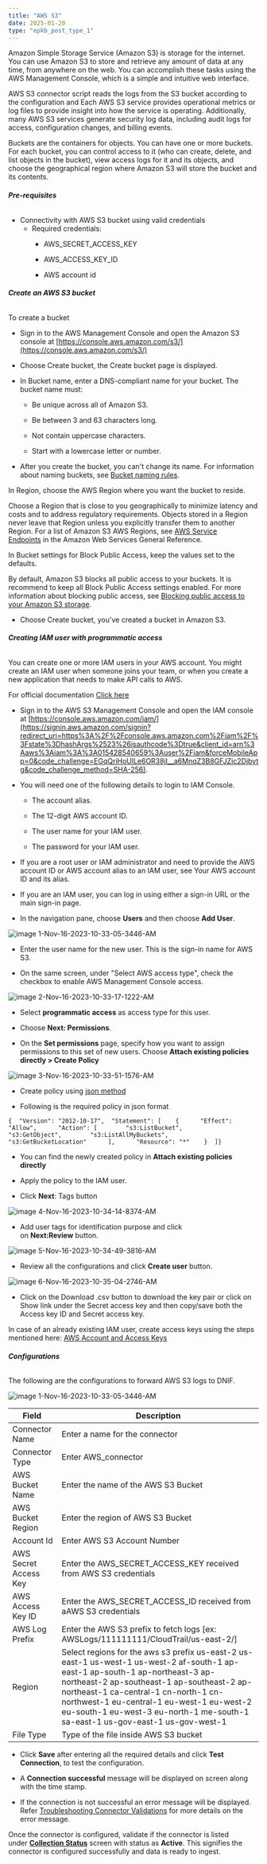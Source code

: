 ```yaml
---
title: "AWS S3"
date: 2025-01-20
type: "epkb_post_type_1"
---
```


Amazon Simple Storage Service (Amazon S3) is storage for the internet. You can use Amazon S3 to store and retrieve any amount of data at any time, from anywhere on the web. You can accomplish these tasks using the AWS Management Console, which is a simple and intuitive web interface.

AWS S3 connector script reads the logs from the S3 bucket according to the configuration and Each AWS S3 service provides operational metrics or log files to provide insight into how the service is operating. Additionally, many AWS S3 services generate security log data, including audit logs for access, configuration changes, and billing events.

Buckets are the containers for objects. You can have one or more buckets. For each bucket, you can control access to it (who can create, delete, and list objects in the bucket), view access logs for it and its objects, and choose the geographical region where Amazon S3 will store the bucket and its contents.

###### **Pre-requisites**

- Connectivity with AWS S3 bucket using valid credentials
    - Required credentials:
        - AWS\_SECRET\_ACCESS\_KEY
        
        - AWS\_ACCESS\_KEY\_ID
        
        - AWS account id

###### **Create an AWS S3 bucket**

To create a bucket

- Sign in to the AWS Management Console and open the Amazon S3 console at [https://console.aws.amazon.com/s3/](https://console.aws.amazon.com/s3/)

- Choose Create bucket, the Create bucket page is displayed.

- In Bucket name, enter a DNS-compliant name for your bucket. The bucket name must:
    - Be unique across all of Amazon S3.
    
    - Be between 3 and 63 characters long.
    
    - Not contain uppercase characters.
    
    - Start with a lowercase letter or number.

- After you create the bucket, you can't change its name. For information about naming buckets, see [Bucket naming rules](https://docs.aws.amazon.com/AmazonS3/latest/userguide/bucketnamingrules.html).

In Region, choose the AWS Region where you want the bucket to reside.

Choose a Region that is close to you geographically to minimize latency and costs and to address regulatory requirements. Objects stored in a Region never leave that Region unless you explicitly transfer them to another Region. For a list of Amazon S3 AWS Regions, see [AWS Service Endpoints](https://docs.aws.amazon.com/general/latest/gr/rande.html#s3_region) in the Amazon Web Services General Reference.

In Bucket settings for Block Public Access, keep the values set to the defaults.

By default, Amazon S3 blocks all public access to your buckets. It is recommend to keep all Block Public Access settings enabled. For more information about blocking public access, see [Blocking public access to your Amazon S3 storage](https://docs.aws.amazon.com/AmazonS3/latest/userguide/access-control-block-public-access.html).

- Choose Create bucket, you've created a bucket in Amazon S3.

###### **Creating IAM user with programmatic access**

You can create one or more IAM users in your AWS account. You might create an IAM user when someone joins your team, or when you create a new application that needs to make API calls to AWS.

For official documentation [Click here](https://docs.aws.amazon.com/IAM/latest/UserGuide/id_users_create.html)

- Sign in to the AWS S3 Management Console and open the IAM console at [https://console.aws.amazon.com/iam/](https://signin.aws.amazon.com/signin?redirect_uri=https%3A%2F%2Fconsole.aws.amazon.com%2Fiam%2F%3Fstate%3DhashArgs%2523%26isauthcode%3Dtrue&client_id=arn%3Aaws%3Aiam%3A%3A015428540659%3Auser%2Fiam&forceMobileApp=0&code_challenge=EGqQriHoUlLe6OR38jl__a6MnqZ3B8GFJZic2Djbytg&code_challenge_method=SHA-256).

- You will need one of the following details to login to IAM Console.
    - The account alias.
    
    - The 12-digit AWS account ID.
    
    - The user name for your IAM user.
    
    - The password for your IAM user.

- If you are a root user or IAM administrator and need to provide the AWS account ID or AWS account alias to an IAM user, see Your AWS account ID and its alias.

- If you are an IAM user, you can log in using either a sign-in URL or the main sign-in page.

- In the navigation pane, choose **Users** and then choose **Add User**.

![image 1-Nov-16-2023-10-33-05-3446-AM](./AWS-S3-img/AWS-S3-1.webp)

- Enter the user name for the new user. This is the sign-in name for AWS S3.

- On the same screen, under "Select AWS access type", check the checkbox to enable AWS Management Console access.

![image 2-Nov-16-2023-10-33-17-1222-AM](./AWS-S3-img/AWS-S3-2.webp)

- Select **programmatic access** as access type for this user.

- Choose **Next: Permissions**.

- On the **Set permissions** page, specify how you want to assign permissions to this set of new users. Choose **Attach existing policies directly > Create Policy**

![image 3-Nov-16-2023-10-33-51-1576-AM](./AWS-S3-img/AWS-S3-3.webp)

- Create policy using [json method](https://docs.aws.amazon.com/IAM/latest/UserGuide/access_policies_create-console.html#access_policies_create-json-editor)

- Following is the required policy in json format

```
{  "Version": "2012-10-17",  "Statement": [    {      "Effect": "Allow",      "Action": [        "s3:ListBucket",        "s3:GetObject",        "s3:ListAllMyBuckets",        "s3:GetBucketLocation"      ],      "Resource": "*"    }  ]}
```

- You can find the newly created policy in **Attach existing policies directly**

- Apply the policy to the IAM user.

- Click **Next**: Tags button

![image 4-Nov-16-2023-10-34-14-8374-AM](./AWS-S3-img/AWS-S3-4.webp)

- Add user tags for identification purpose and click on **Next:Review** button.

![image 5-Nov-16-2023-10-34-49-3816-AM](./AWS-S3-img/AWS-S3-5.webp)

- Review all the configurations and click **Create user** button.

![image 6-Nov-16-2023-10-35-04-2746-AM](./AWS-S3-img/AWS-S3-6.webp)

- Click on the Download .csv button to download the key pair or click on Show link under the Secret access key and then copy/save both the Access key ID and Secret access key.

In case of an already existing IAM user, create access keys using the steps mentioned here: [AWS Account and Access Keys](https://docs.aws.amazon.com/powershell/latest/userguide/pstools-appendix-sign-up.html)

###### **Configurations**

The following are the configurations to forward AWS S3 logs to DNIF.

![image 1-Nov-16-2023-10-33-05-3446-AM](./AWS-S3-img/AWS-S3-7.webp)

| **Field**  | **Description** |
| --- | --- |
| Connector Name | Enter a name for the connector |
| Connector Type | Enter AWS\_connector |
| AWS Bucket Name | Enter the name of the AWS S3 Bucket |
| AWS Bucket Region | Enter the region of AWS S3 Bucket |
| Account Id | Enter AWS S3 Account Number |
| AWS Secret Access Key | Enter the AWS\_SECRET\_ACCESS\_KEY received from AWS S3 credentials |
| AWS Access Key ID | Enter the AWS\_SECRET\_ACCESS\_ID received from aAWS S3 credentials |
| AWS Log Prefix | Enter the AWS S3 prefix to fetch logs \[ex: AWSLogs/111111111/CloudTrail/us-east-2/\] |
| Region | Select regions for the aws s3 prefix   us-east-2   us-east-1   us-west-1   us-west-2   af-south-1   ap-east-1   ap-south-1   ap-northeast-3   ap-northeast-2   ap-southeast-1   ap-southeast-2   ap-northeast-1   ca-central-1   cn-north-1   cn-northwest-1   eu-central-1   eu-west-1   eu-west-2   eu-south-1   eu-west-3   eu-north-1   me-south-1   sa-east-1   us-gov-east-1   us-gov-west-1 |
| File Type | Type of the file inside AWS S3 bucket |

- Click **Save** after entering all the required details and click **Test Connection**, to test the configuration.

- A **Connection successful** message will be displayed on screen along with the time stamp.

- If the connection is not successful an error message will be displayed. Refer [Troubleshooting Connector Validations](https://dnif.it/kb/troubleshooting-and-debugging/troubleshooting-connector-validations/) for more details on the error message.

Once the connector is configured, validate if the connector is listed under **[Collection Status](https://dnif.it/kb/operations/collection-status/)** screen with status as **Active**. This signifies the connector is configured successfully and data is ready to ingest.
